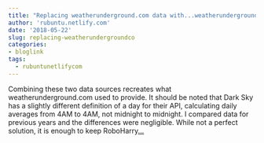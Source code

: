 ```yaml
---
title: "Replacing weatherunderground.com data with...weatherunderground?"
author: 'rubuntu.netlify.com'
date: '2018-05-22'
slug: replacing-weatherundergroundco
categories:
- bloglink
tags:
  - rubuntunetlifycom
---
```


Combining these two data sources recreates what weatherunderground.com used to provide. It should be noted that Dark Sky has a slightly different definition of a day for their API, calculating daily averages from 4AM to 4AM, not midnight to midnight. I compared data for previous years and the differences were negligible. While not a perfect solution, it is enough to keep RoboHarry[... <i class="fas fa-external-link-alt"></i>](http://rubuntu.netlify.com/post/2018-05-22-replacing-weatherundergound-com-data-with-weatherundergound-com/)


